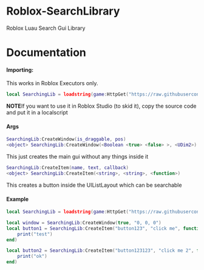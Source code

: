 # Roblox-SearchLibrary
Roblox Luau Search Gui Library

# Documentation
#### Importing:
This works in Roblox Executors only.
```lua
local SearchingLib = loadstring(game:HttpGet("https://raw.githubusercontent.com/MoleTheDev/Roblox-SearchLibrary/main/SearchLibrary.lua"))()
```
**NOTE**If you want to use it in Roblox Studio (to skid it), copy the source code and put it in a localscript
#### Args
```lua
SearchingLib:CreateWindow(is_draggable, pos)
<object> SearchingLib:CreateWindow(<Boolean <true> <false> >, <UDim2>)
```
This just creates the main gui without any things inside it

```lua
SearchingLib:CreateItem(name, text, callback)
<object> SearchingLib:CreateItem(<string>, <string>, <function>)
```
This creates a button inside the UIListLayout which can be searchable

#### Example
```lua
local SearchingLib = loadstring(game:HttpGet("https://raw.githubusercontent.com/MoleTheDev/Roblox-SearchLibrary/main/SearchLibrary.lua"))()

local window = SearchingLib:CreateWindow(true, "0, 0, 0")
local button1 = SearchingLib:CreateItem("button123", "click me", function()
	print("test")
end)

local button2 = SearchingLib:CreateItem("button123123", "click me 2", function()
	print("ok")
end)
```
